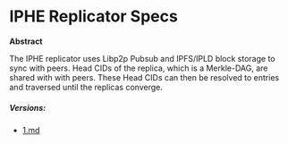 # IPHE Replicator Specs

**Abstract**

The IPHE replicator uses Libp2p Pubsub and IPFS/IPLD block storage to sync with peers. Head CIDs of the replica, which is a Merkle-DAG, are shared with with peers.
These Head CIDs can then be resolved to entries and traversed until the replicas converge.

##### Versions:

- [1.md](./1.md)
